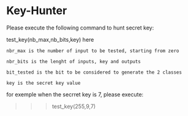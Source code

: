 # Key-Hunter

Please execute the following command to hunt secret key:

test_key(nb_max,nb_bits,key) here

    nbr_max is the number of input to be tested, starting from zero
    
    nbr_bits is the lenght of inputs, key and outputs
    
    bit_tested is the bit to be considered to generate the 2 classes
    
    key is the secret key value

for exemple when the secrret key is 7, please execute:
>>>test_key(255,9,7)
